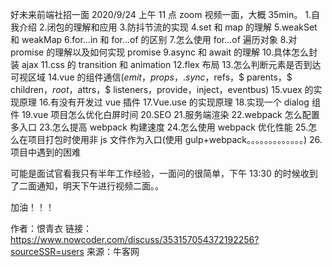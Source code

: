 好未来前端社招一面
2020/9/24 上午 11 点 zoom 视频一面，大概 35min。 1.自我介绍 2.闭包的理解和应用 3.防抖节流的实现
4.set 和 map 的理解
5.weakSet 和 weakMap
6.for...in 和 for...of 的区别 7.怎么使用 for...of 遍历对象 8.对 promise 的理解以及如何实现 promise
9.async 和 await 的理解 10.具体怎么封装 ajax
11.css 的 transition 和 animation
12.flex 布局 13.怎么判断元素是否到达可视区域
14.vue 的组件通信($emit，props，.sync，$refs，$ parents，$ children，$root，$attrs，$ listeners，provide，inject，eventbus)
15.vuex 的实现原理 16.有没有开发过 vue 插件
17.Vue.use 的实现原理 18.实现一个 dialog 组件
19.vue 项目怎么优化白屏时间
20.SEO 21.服务端渲染
22.webpack 怎么配置多入口 23.怎么提高 webpack 构建速度 24.怎么使用 webpack 优化性能 25.怎么在项目打包时使用非 js 文件作为入口(使用 gulp+webpack。。。。。。。。。。。。。) 26.项目中遇到的困难

可能是面试官看我只有半年工作经验，一面问的很简单，下午 13:30 的时候收到了二面通知，明天下午进行视频二面。。

加油！！！

作者：恨青衣
链接：https://www.nowcoder.com/discuss/353157054372192256?sourceSSR=users
来源：牛客网
